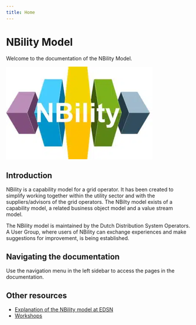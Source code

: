 ```yaml
---
title: Home
---
```


# NBility Model

Welcome to the documentation of the NBility Model.

![NBility logo](images/logo.webp)

## Introduction

NBility is a capability model for a grid operator. It has been created to simplify working together within the utility sector and with the suppliers/advisors of the grid operators. The NBilty model exists of a capability model, a related business object model and a value stream model.

The NBility model is maintained by the Dutch Distribution System Operators. A User Group, where users of NBility can exchange experiences and make suggestions for improvement, is being established.

## Navigating the documentation

Use the navigation menu in the left sidebar to access the pages in the documentation.

## Other resources

- [Explanation of the NBility model at EDSN](https://www.edsn.nl/nbility-model/)
- [Workshops](https://github.com/NBility-Model/NBility-Workshop)
